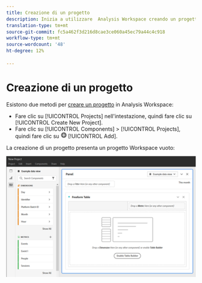 ```yaml
---
title: Creazione di un progetto
description: Inizia a utilizzare  Analysis Workspace creando un progetto.
translation-type: tm+mt
source-git-commit: fc5a462f3d216d8cae3ce060a45ec79a44c4c918
workflow-type: tm+mt
source-wordcount: '48'
ht-degree: 12%

---
```



# Creazione di un progetto

Esistono due metodi per [creare un progetto](/help/analysis-workspace/home.md) in  Analysis Workspace:

* Fare clic su [!UICONTROL Projects] nell&#39;intestazione, quindi fare clic su [!UICONTROL Create New Project].
* Fare clic su [!UICONTROL Components] > [!UICONTROL Projects], quindi fare clic su ![Aggiungi](../assets/add.png) [!UICONTROL Add].

La creazione di un progetto presenta un progetto Workspace vuoto:

![Progetto vuoto](../assets/blank-project.png)

<!-- This page serves as a placeholder for the 'Create project' modal that is currently in the old world. -->
